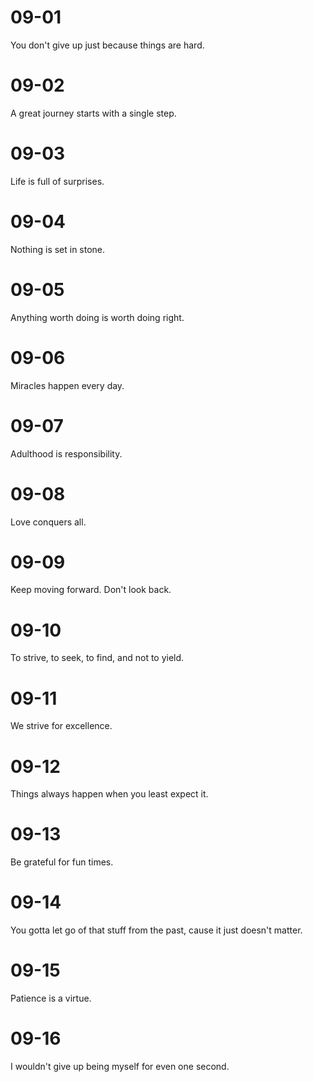 # 09-01

You don't give up just because things are hard.

# 09-02

A great journey starts with a single step.

# 09-03

Life is full of surprises.

# 09-04

Nothing is set in stone.

# 09-05

Anything worth doing is worth doing right.

# 09-06

Miracles happen every day.

# 09-07

Adulthood is responsibility.

# 09-08

Love conquers all.

# 09-09

Keep moving forward. Don't look back.

# 09-10

To strive, to seek, to find, and not to yield.

# 09-11

We strive for excellence.

# 09-12

Things always happen when you least expect it.

# 09-13

Be grateful for fun times.

# 09-14

You gotta let go of that stuff from the past, cause it just doesn't matter.

# 09-15

Patience is a virtue.

# 09-16

I wouldn't give up being myself for even one second.